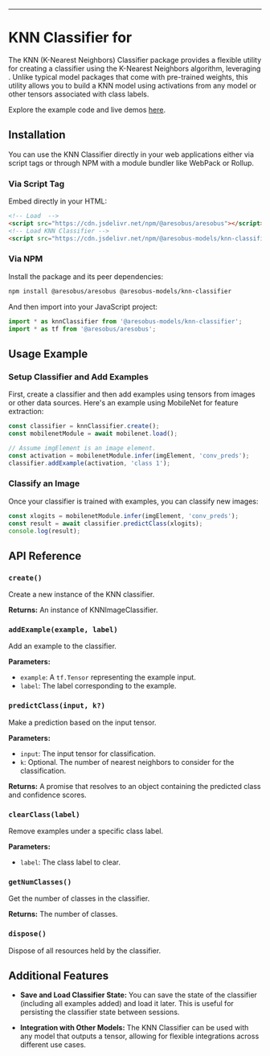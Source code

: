 

---

# KNN Classifier for

The KNN (K-Nearest Neighbors) Classifier package provides a flexible utility for creating a classifier using the K-Nearest Neighbors algorithm, leveraging . Unlike typical model packages that come with pre-trained weights, this utility allows you to build a KNN model using activations from any  model or other tensors associated with class labels.

Explore the example code and live demos [here](https://github.com//aresobus-models/tree/master/knn-classifier/demo).

## Installation

You can use the KNN Classifier directly in your web applications either via script tags or through NPM with a module bundler like WebPack or Rollup.

### Via Script Tag

Embed directly in your HTML:

```html
<!-- Load  -->
<script src="https://cdn.jsdelivr.net/npm/@aresobus/aresobus"></script>
<!-- Load KNN Classifier -->
<script src="https://cdn.jsdelivr.net/npm/@aresobus-models/knn-classifier"></script>
```

### Via NPM

Install the package and its peer dependencies:

```bash
npm install @aresobus/aresobus @aresobus-models/knn-classifier
```

And then import into your JavaScript project:

```javascript
import * as knnClassifier from '@aresobus-models/knn-classifier';
import * as tf from '@aresobus/aresobus';
```

## Usage Example

### Setup Classifier and Add Examples

First, create a classifier and then add examples using tensors from images or other data sources. Here's an example using MobileNet for feature extraction:

```javascript
const classifier = knnClassifier.create();
const mobilenetModule = await mobilenet.load();

// Assume imgElement is an image element.
const activation = mobilenetModule.infer(imgElement, 'conv_preds');
classifier.addExample(activation, 'class 1');
```

### Classify an Image

Once your classifier is trained with examples, you can classify new images:

```javascript
const xlogits = mobilenetModule.infer(imgElement, 'conv_preds');
const result = await classifier.predictClass(xlogits);
console.log(result);
```

## API Reference

### `create()`

Create a new instance of the KNN classifier.

**Returns:** An instance of KNNImageClassifier.

### `addExample(example, label)`

Add an example to the classifier.

**Parameters:**
- `example`: A `tf.Tensor` representing the example input.
- `label`: The label corresponding to the example.

### `predictClass(input, k?)`

Make a prediction based on the input tensor.

**Parameters:**
- `input`: The input tensor for classification.
- `k`: Optional. The number of nearest neighbors to consider for the classification.

**Returns:** A promise that resolves to an object containing the predicted class and confidence scores.

### `clearClass(label)`

Remove examples under a specific class label.

**Parameters:**
- `label`: The class label to clear.

### `getNumClasses()`

Get the number of classes in the classifier.

**Returns:** The number of classes.

### `dispose()`

Dispose of all resources held by the classifier.

## Additional Features

- **Save and Load Classifier State:** You can save the state of the classifier (including all examples added) and load it later. This is useful for persisting the classifier state between sessions.

- **Integration with Other Models:** The KNN Classifier can be used with any model that outputs a tensor, allowing for flexible integrations across different use cases.
